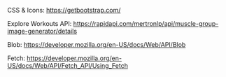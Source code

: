 CSS & Icons: 
https://getbootstrap.com/

Explore Workouts API:
https://rapidapi.com/mertronlp/api/muscle-group-image-generator/details

Blob:
https://developer.mozilla.org/en-US/docs/Web/API/Blob

Fetch:
https://developer.mozilla.org/en-US/docs/Web/API/Fetch_API/Using_Fetch